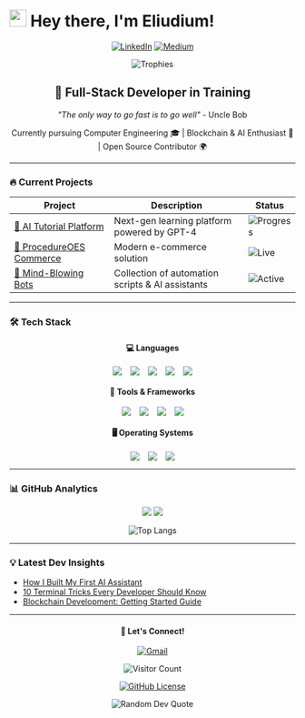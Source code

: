 # <img src="https://emojis.slackmojis.com/emojis/images/1643514729/10003/meow_code.gif?1643514729" width="30"/> Hey there, I'm Eliudium! 

<div align="center">
  
  
  [![LinkedIn](https://img.shields.io/badge/LinkedIn-0077B5?style=for-the-badge&logo=linkedin&logoColor=white)](https://www.linkedin.com/in/eliudium/)
  [![Medium](https://img.shields.io/badge/Medium-12100E?style=for-the-badge&logo=medium&logoColor=white)](https://medium.com/)
  
  ![Trophies](https://github-profile-trophy.vercel.app/?username=eliudistic&theme=gruvbox&no-bg=true&no-frame=true&row=2&column=4&margin-w=15&margin-h=15)

</div>

<div align="center">
  
  ## 🚀 **Full-Stack Developer in Training**
  
  *"The only way to go fast is to go well"* - Uncle Bob
  
  Currently pursuing Computer Engineering 🎓 | Blockchain & AI Enthusiast 🤖 | Open Source Contributor 🌍

</div>

---

### 🔥 **Current Projects**

<div align="center">
  
  | Project | Description | Status |
  |---------|-------------|--------|
  | [🤖 AI Tutorial Platform](https://github.com/) | Next-gen learning platform powered by GPT-4 | ![Progress](https://progress-bar.dev/65/?title=Development&width=200) |
  | [🛒 ProcedureOES Commerce](https://procedureoes.com/) | Modern e-commerce solution | ![Live](https://img.shields.io/badge/-Live-brightgreen) |
  | [🤯 Mind-Blowing Bots](https://github.com/eliudistic) | Collection of automation scripts & AI assistants | ![Active](https://img.shields.io/badge/-Actively_Developing-orange) |

</div>

---

### 🛠 **Tech Stack**

<div align="center">
  
  #### 💻 **Languages**
  <div style="display: flex; justify-content: center; gap: 15px; flex-wrap: wrap;">
    <img src="https://img.shields.io/badge/Python-3776AB?style=for-the-badge&logo=python&logoColor=white">
    <img src="https://img.shields.io/badge/C-00599C?style=for-the-badge&logo=c&logoColor=white">
    <img src="https://img.shields.io/badge/JavaScript-F7DF1E?style=for-the-badge&logo=javascript&logoColor=black">
    <img src="https://img.shields.io/badge/Solidity-363636?style=for-the-badge&logo=solidity&logoColor=white">
    <img src="https://img.shields.io/badge/Go-00ADD8?style=for-the-badge&logo=go&logoColor=white">
  </div>

  #### 🧰 **Tools & Frameworks**
  <div style="display: flex; justify-content: center; gap: 15px; flex-wrap: wrap;">
    <img src="https://img.shields.io/badge/Docker-2496ED?style=for-the-badge&logo=docker&logoColor=white">
    <img src="https://img.shields.io/badge/Node.js-339933?style=for-the-badge&logo=nodedotjs&logoColor=white">
    <img src="https://img.shields.io/badge/PostgreSQL-4169E1?style=for-the-badge&logo=postgresql&logoColor=white">
    <img src="https://img.shields.io/badge/Spark-E25A1C?style=for-the-badge&logo=apachespark&logoColor=white">
  </div>

  #### 🖥 **Operating Systems**
  <div style="display: flex; justify-content: center; gap: 15px; flex-wrap: wrap;">
    <img src="https://img.shields.io/badge/Ubuntu-E95420?style=for-the-badge&logo=ubuntu&logoColor=white">
    <img src="https://img.shields.io/badge/Kali_Linux-557C94?style=for-the-badge&logo=kalilinux&logoColor=white">
    <img src="https://img.shields.io/badge/Windows-0078D6?style=for-the-badge&logo=windows&logoColor=white">
  </div>

</div>

---

### 📊 **GitHub Analytics**

<div align="center">
  
  <img src="https://github-readme-stats.vercel.app/api?username=eliudistic&show_icons=true&theme=radical&count_private=true&hide_border=true">
  
  <img src="https://github-readme-streak-stats.herokuapp.com/?user=eliudistic&theme=radical&hide_border=true">
  
  ![Top Langs](https://github-readme-stats.vercel.app/api/top-langs/?username=eliudistic&layout=compact&theme=radical&hide_border=true)

</div>

---

### 💡 **Latest Dev Insights**

<!-- BLOG-POST-LIST:START -->
- [How I Built My First AI Assistant](https://medium.com/)
- [10 Terminal Tricks Every Developer Should Know](https://medium.com/)
- [Blockchain Development: Getting Started Guide](https://medium.com/)
<!-- BLOG-POST-LIST:END -->

---

<div align="center">
  
  #### 🤝 **Let's Connect!**
  
  [![Gmail](https://img.shields.io/badge/Gmail-D14836?style=for-the-badge&logo=gmail&logoColor=white)](mailto:eliudium@gmail.com)

  
  ![Visitor Count](https://komarev.com/ghpvc/?username=eliudistic&color=blueviolet&style=flat-square)
  
  [![GitHub License](https://img.shields.io/github/license/eliudistic/eliudistic?color=blue&style=for-the-badge)](LICENSE)

</div>

<p align="center">
  <img src="https://quotes-github-readme.vercel.app/api?type=horizontal&theme=radical" alt="Random Dev Quote" />
</p>
